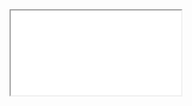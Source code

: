 <iframe src="//player.bilibili.com/player.html?aid=677400273&bvid=BV1Wm4y1X7TF&cid=464961198&page=1"> </iframe>